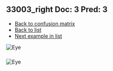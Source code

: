 ## 33003_right Doc: 3 Pred: 3
- [Back to confusion matrix](https://github.com/juliandewit/kaggle_retinopathy/blob/master/matrix.md)
- [Back to list](https://github.com/juliandewit/kaggle_retinopathy/blob/master/lists/33/list.md)
- [Next example in list](https://github.com/juliandewit/kaggle_retinopathy/blob/master/lists/33/33/3307_left.md)

![Eye](https://retinopaty.blob.core.windows.net/size1024/33003_right_3.jpeg)

### 

![Eye]()
